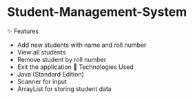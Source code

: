 # Student-Management-System
✨ Features
- Add new students with name and roll number 
- View all students
-  Remove student by roll number
- Exit the application
📌 Technologies Used
- Java (Standard Edition)
- Scanner for input
- ArrayList for storing student data

